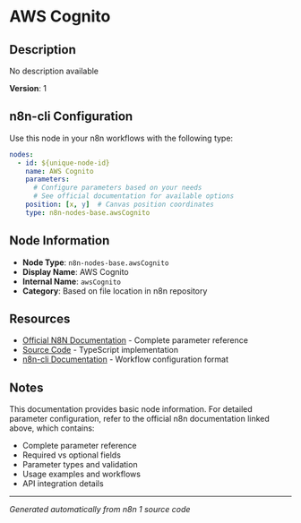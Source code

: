 # AWS Cognito

## Description

No description available

**Version**: 1

## n8n-cli Configuration

Use this node in your n8n workflows with the following type:

```yaml
nodes:
  - id: ${unique-node-id}
    name: AWS Cognito
    parameters:
      # Configure parameters based on your needs
      # See official documentation for available options
    position: [x, y]  # Canvas position coordinates
    type: n8n-nodes-base.awsCognito
```

## Node Information

- **Node Type**: `n8n-nodes-base.awsCognito`
- **Display Name**: AWS Cognito
- **Internal Name**: `awsCognito`
- **Category**: Based on file location in n8n repository

## Resources

- [Official N8N Documentation](https://docs.n8n.io/integrations/builtin/app-nodes/n8n-nodes-base.awscognito/) - Complete parameter reference
- [Source Code](https://github.com/n8n-io/n8n/blob/master/packages/nodes-base/nodes/Aws/Cognito/AwsCognito.node.ts) - TypeScript implementation
- [n8n-cli Documentation](https://github.com/edenreich/n8n-cli) - Workflow configuration format

## Notes

This documentation provides basic node information. For detailed parameter configuration, 
refer to the official n8n documentation linked above, which contains:

- Complete parameter reference
- Required vs optional fields
- Parameter types and validation
- Usage examples and workflows
- API integration details

---
*Generated automatically from n8n 1 source code*
